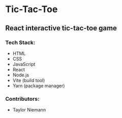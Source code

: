 # Tic-Tac-Toe
## React interactive tic-tac-toe game

### Tech Stack:
* HTML
* CSS
* JavaScript
* React
* Node.js
* Vite (build tool)
* Yarn (package manager)
### Contributors:
* Taylor Niemann
